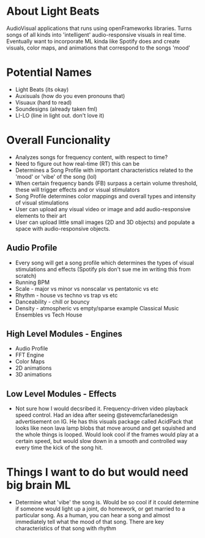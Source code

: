# About Light Beats
AudioVisual applications that runs using openFrameworks libraries. Turns songs of all kinds into 'intelligent' audio-responsive visuals in real time. Eventually want to incorporate ML kinda like Spotify does and create visuals, color maps, and animations that correspond to the songs 'mood'

# Potential Names
- Light Beats (its okay)
- Auxisuals (how do you even pronouns that)
- Visuaux (hard to read)
- Soundesigns (already taken fml)
- LI-LO (line in light out. don't love it)


# Overall Funcionality
- Analyzes songs for frequency content, with respect to time?
- Need to figure out how real-time (RT) this can be
- Determines a Song Profile with important characteristics related to the 'mood' or 'vibe' of the song (lol)
- When certain frequency bands (FB) surpass a certain volume threshold, these will trigger effects and or visual stimulators
- Song Profile determines color mappings and overall types and intensity of visual stimulations
- User can upload any visual video or image and add audio-responsive elements to their art
- User can upload little small images (2D and 3D objects) and populate a space with audio-responsive objects.


## Audio Profile
- Every song will get a song profile which determines the types of visual stimulations and effects (Spotify pls don't sue me im writing this from scratch)
- Running BPM
- Scale - major vs minor vs nonscalar vs pentatonic vs etc
- Rhythm - house vs techno vs trap vs etc
- Danceability - chill or bouncy
- Density - atmospheric vs empty/sparse example Classical Music Ensembles vs Tech House 

## High Level Modules - Engines
- Audio Profile
- FFT Engine
- Color Maps
- 2D animations
- 3D animations

## Low Level Modules - Effects
 - Not sure how I would decsribed it. Frequency-driven video playback speed control. Had an idea after seeing @stevemcfarlanedesign advertisement on IG. He has this visuals package called AcidPack that looks like neon lava lamp blobs that move around and get squished and the whole things is looped. Would look cool if the frames would play at a certain speed, but would slow down in a smooth and controlled way every time the kick of the song hit.

 # Things I want to do but would need big brain ML
- Determine what 'vibe' the song is. Would be so cool if it could determine if someone would light up a joint, do homework, or get married to a particular song. As a human, you can hear a song and almost immediately tell what the mood of that song. There are key characteristics of that song with rhythm
